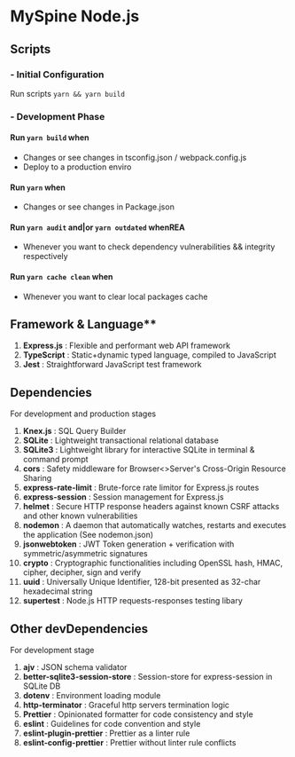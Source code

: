 # MySpine Node.js

## Scripts

### - Initial Configuration

  Run scripts `yarn && yarn build`

### - Development Phase

  #### Run `yarn build` when
  - Changes or see changes in tsconfig.json / webpack.config.js
  - Deploy to a production enviro

  #### Run `yarn` when
  - Changes or see changes in Package.json

  #### Run `yarn audit` and|or `yarn outdated` whenREA
  - Whenever you want to check dependency vulnerabilities && integrity respectively

  #### Run `yarn cache clean` when 
  - Whenever you want to clear local packages cache

## Framework & Language**
1. **Express.js** : Flexible and performant web API framework
2. **TypeScript** : Static+dynamic typed language, compiled to JavaScript
3. **Jest**       : Straightforward JavaScript test framework

## Dependencies
For development and production stages

1. **Knex.js** : SQL Query Builder
2. **SQLite**  : Lightweight transactional relational database
3. **SQLite3** : Lightweight library for interactive SQLite in terminal & command prompt
4. **cors**    : Safety middleware for Browser<>Server's Cross-Origin Resource Sharing
5. **express-rate-limit** : Brute-force rate limitor for Express.js routes
6. **express-session** : Session management for Express.js
7. **helmet** : Secure HTTP response headers against known CSRF attacks and other known vulnerabilities
8. **nodemon** : A daemon that automatically watches, restarts and executes the application (See nodemon.json)
9. **jsonwebtoken** : JWT Token generation + verification with symmetric/asymmetric signatures
10. **crypto** : Cryptographic functionalities including OpenSSL hash, HMAC, cipher, decipher, sign and verify
11. **uuid** : Universally Unique Identifier, 128-bit presented as 32-char hexadecimal string
12. **supertest** : Node.js HTTP requests-responses testing libary

## Other devDependencies
For development stage

1. **ajv** : JSON schema validator
2. **better-sqlite3-session-store** : Session-store for express-session in SQLite DB
3. **dotenv** : Environment loading module 
4. **http-terminator** : Graceful http servers termination logic
5. **Prettier** : Opinionated formatter for code consistency and style
6. **eslint** : Guidelines for code convention and style
7. **eslint-plugin-prettier** : Prettier as a linter rule
8. **eslint-config-prettier** : Prettier without linter rule conflicts